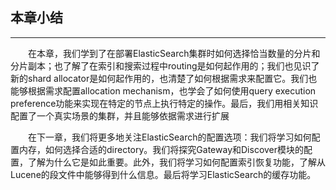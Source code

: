## 本章小结
<hr/>
<div style="text-indent:2em;">
<p>在本章，我们学到了在部署ElasticSearch集群时如何选择恰当数量的分片和分片副本；也了解了在索引和搜索过程中routing是如何起作用的；我们也见识了新的shard allocator是如何起作用的，也清楚了如何根据需求来配置它。我们也能够根据需求配置allocation mechanism，也学会了如何使用query execution preference功能来实现在特定的节点上执行特定的操作。最后，我们用相关知识配置了一个真实场景的集群，并且能够依据需求进行扩展</p>
<p>在下一章，我们将更多地关注ElasticSearch的配置选项：我们将学习如何配置内存，如何选择合适的directory。我们将探究Gateway和Discover模块的配置，了解为什么它是如此重要。此外，我们将学习如何配置索引恢复功能，了解从Lucene的段文件中能够得到什么信息。最后将学习ElasticSearch的缓存功能。</p>
</div>

